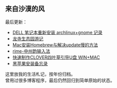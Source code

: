## 来自沙漠的风

最后更新：

- [DELL 笔记本重新安装 archlinux+gnome 记录][6]
- [龙寺生态园游记][4]
- [Mac安装Homebrew与解决update慢的方法][5]
- [rime-中州韵输入法][1]
- [快速制作CLOVER四叶草引导U盘 WIN+MAC][2]
- [黑苹果安装备忘录][3]

这里放我的生活札记，按年份归档。  
曾用过很多博客程序，最后仍然回归到简单原始的状态。

[1]:	https://github.com/windfromdesert/blog/blob/master/2019/rime-%E4%B8%AD%E5%B7%9E%E9%9F%B5%E8%BE%93%E5%85%A5%E6%B3%95.md
[2]:	https://github.com/windfromdesert/blog/blob/master/2019/%E5%BF%AB%E9%80%9F%E5%88%B6%E4%BD%9CCLOVER%E5%9B%9B%E5%8F%B6%E8%8D%89%E5%BC%95%E5%AF%BCU%E7%9B%98%20WIN%2BMAC.md
[3]:	https://github.com/windfromdesert/blog/blob/master/2019/%E9%BB%91%E8%8B%B9%E6%9E%9C%E5%AE%89%E8%A3%85%E5%A4%87%E5%BF%98%E5%BD%95.md "黑苹果安装备忘录"
[4]:	https://github.com/windfromdesert/blog/blob/master/2019/%E9%BE%99%E5%AF%BA%E7%94%9F%E6%80%81%E5%9B%AD%E6%B8%B8%E8%AE%B0.md
[5]:	https://github.com/windfromdesert/blog/blob/master/2019/Mac安装Homebrew与解决update慢的方法.md
[6]:	https://github.com/windfromdesert/blog/blob/master/2020/arch%2Bgnome%2Binstall.md
